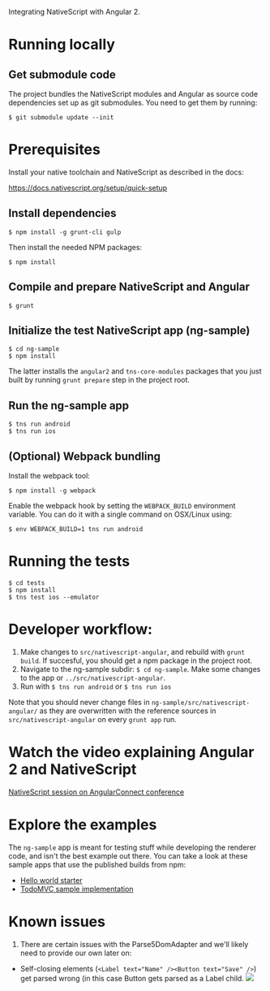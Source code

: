 Integrating NativeScript with Angular 2.

# Running locally

## Get submodule code

The project bundles the NativeScript modules and Angular as source code dependencies set up as git submodules. You need to get them by running:

```
$ git submodule update --init
```

# Prerequisites

Install your native toolchain and NativeScript as described in the docs:

https://docs.nativescript.org/setup/quick-setup


## Install dependencies

```
$ npm install -g grunt-cli gulp
```

Then install the needed NPM packages:

```
$ npm install
```

## Compile and prepare NativeScript and Angular

```
$ grunt
```

## Initialize the test NativeScript app (ng-sample)

```
$ cd ng-sample
$ npm install
```

The latter installs the `angular2` and `tns-core-modules` packages that you just built by running `grunt prepare` step in the project root.

## Run the ng-sample app

```
$ tns run android
$ tns run ios
```

## (Optional) Webpack bundling

Install the webpack tool:

```
$ npm install -g webpack
```

Enable the webpack hook by setting the `WEBPACK_BUILD` environment variable. You can do it with a single command on OSX/Linux using:

```
$ env WEBPACK_BUILD=1 tns run android
```

# Running the tests

```
$ cd tests
$ npm install
$ tns test ios --emulator
```

# Developer workflow:

1. Make changes to `src/nativescript-angular`, and rebuild with `grunt build`. If succesful, you should get a npm package in the project root.
2. Navigate to the ng-sample subdir: `$ cd ng-sample`. Make some changes to the app or `../src/nativescript-angular`.
3. Run with `$ tns run android` or `$ tns run ios`

Note that you should never change files in `ng-sample/src/nativescript-angular/` as they are overwritten with the reference sources in `src/nativescript-angular` on every `grunt app` run.

# Watch the video explaining Angular 2 and NativeScript
[NativeScript session on AngularConnect conference](https://www.youtube.com/watch?v=4SbiiyRSIwo)

# Explore the examples

The `ng-sample` app is meant for testing stuff while developing the renderer code, and isn't the best example out there. You can take a look at these sample apps that use the published builds from npm:

* [Hello world starter](https://github.com/NativeScript/template-hello-world-ng)
* [TodoMVC sample implementation](https://github.com/NativeScript/sample-ng-todomvc)

# Known issues

1. There are certain issues with the Parse5DomAdapter and we'll likely need to provide our own later on:
  * Self-closing elements (`<Label text="Name" /><Button text="Save" />`) get parsed wrong (in this case Button gets parsed as a Label child.
![](https://ga-beacon.appspot.com/UA-111455-24/nativescript/nativescript-angular?pixel) 
